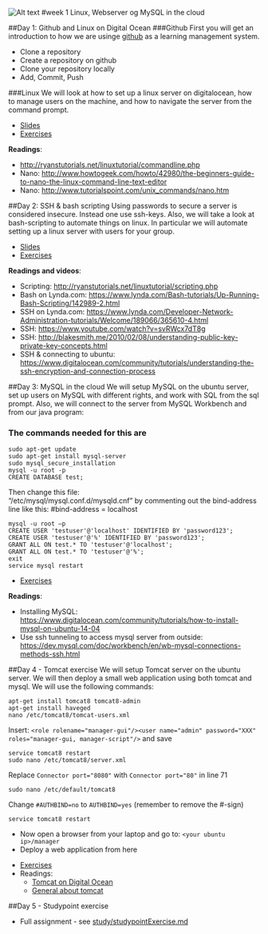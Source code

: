 ![Alt text](img/lotussm.png)
#week 1 Linux, Webserver og MySQL in the cloud

##Day 1: Github and Linux on Digital Ocean
###Github 
First you will get an introduction to how we are usinge [github](github.com) as a learning management system.  
* Clone a repository  
* Create a repository on github  
* Clone your repository locally  
* Add, Commit, Push

###Linux
We will look at how to set up a linux server on digitalocean, how to manage users on the machine, and how to navigate the server from the command prompt.

* [Slides](slides/Day_1.pdf)
* [Exercises](study/day1exercises.md)

**Readings**:

* <http://ryanstutorials.net/linuxtutorial/commandline.php>
* Nano: <http://www.howtogeek.com/howto/42980/the-beginners-guide-to-nano-the-linux-command-line-text-editor>
* Nano: <http://www.tutorialspoint.com/unix_commands/nano.htm>



##Day 2: SSH & bash scripting
Using passwords to secure a server is considered insecure. Instead one use ssh-keys.
Also, we will take a look at bash-scripting to automate things on linux. In particular we will automate setting up a linux server with users for your group.

* [Slides](slides/Day_2.pdf)
* [Exercises](study/day2exercises.md)

**Readings and videos**:

* Scripting: <http://ryanstutorials.net/linuxtutorial/scripting.php>
* Bash on Lynda.com: <https://www.lynda.com/Bash-tutorials/Up-Running-Bash-Scripting/142989-2.html>
* SSH on Lynda.com: <https://www.lynda.com/Developer-Network-Administration-tutorials/Welcome/189066/365610-4.html>
* SSH: <https://www.youtube.com/watch?v=svRWcx7dT8g>
* SSH: http://blakesmith.me/2010/02/08/understanding-public-key-private-key-concepts.html
* SSH & connecting to ubuntu: <https://www.digitalocean.com/community/tutorials/understanding-the-ssh-encryption-and-connection-process>

##Day 3: MySQL in the cloud
We will setup MySQL on the ubuntu server, set up users on MySQL with different rights, and work with SQL from the sql prompt. Also, we will connect to the server from MySQL Workbench and from our java program:
### The commands needed for this are
```
sudo apt-get update
sudo apt-get install mysql-server
sudo mysql_secure_installation
mysql -u root -p
CREATE DATABASE test;
```
Then change this file:  
“/etc/mysql/mysql.conf.d/mysqld.cnf”
by commenting out the bind-address line like this:
 #bind-address = localhost
 ```
mysql -u root –p 
CREATE USER 'testuser'@'localhost' IDENTIFIED BY 'password123'; 
CREATE USER 'testuser'@'%' IDENTIFIED BY 'password123'; 
GRANT ALL ON test.* TO 'testuser'@'localhost'; 
GRANT ALL ON test.* TO 'testuser'@'%';
exit
service mysql restart
```


* [Exercises](study/day3exercises.md)

**Readings**:  
  * Installing MySQL: <https://www.digitalocean.com/community/tutorials/how-to-install-mysql-on-ubuntu-14-04>  
  * Use ssh tunneling to access mysql server from outside: <https://dev.mysql.com/doc/workbench/en/wb-mysql-connections-methods-ssh.html>  
  
##Day 4 - Tomcat exercise
We will setup Tomcat server on the ubuntu server. We will then deploy a small web application using both tomcat and mysql. We will use the following commands:
```
apt-get install tomcat8 tomcat8-admin
apt-get install haveged 
nano /etc/tomcat8/tomcat-users.xml
```
Insert: `<role rolename="manager-gui"/><user name="admin" password="XXX" roles="manager-gui, manager-script"/>` and save
```
service tomcat8 restart
sudo nano /etc/tomcat8/server.xml
```
Replace `Connector port="8080"` with `Connector port="80"` in line 71
```
sudo nano /etc/default/tomcat8
```
Change `#AUTHBIND=no` to `AUTHBIND=yes` (remember to remove the #-sign)
``` 
service tomcat8 restart
```  
     
- Now open a browser from your laptop and go to: `<your ubuntu ip>/manager`
- Deploy a web application from here  

* [Exercises](study/day4exercises.md)  
* Readings: 
  * [Tomcat on Digital Ocean](https://www.digitalocean.com/community/tutorials/how-to-install-apache-tomcat-8-on-ubuntu-16-04)
  * [General about tomcat](https://www.ntu.edu.sg/home/ehchua/programming/howto/tomcat_more.html)  
    
##Day 5 - Studypoint exercise  

* Full assignment - see [study/studypointExercise.md](study/day5studypointExercise.md)

